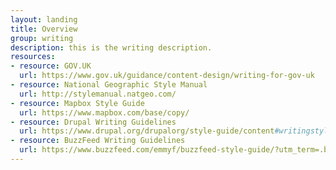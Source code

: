```yaml
---
layout: landing
title: Overview
group: writing
description: this is the writing description.
resources:
- resource: GOV.UK
  url: https://www.gov.uk/guidance/content-design/writing-for-gov-uk
- resource: National Geographic Style Manual
  url: http://stylemanual.natgeo.com/
- resource: Mapbox Style Guide
  url: https://www.mapbox.com/base/copy/
- resource: Drupal Writing Guidelines
  url: https://www.drupal.org/drupalorg/style-guide/content#writingstyle
- resource: BuzzFeed Writing Guidelines
  url: https://www.buzzfeed.com/emmyf/buzzfeed-style-guide/?utm_term=.bse272AKq#.ccLv4vqRY
---
```

